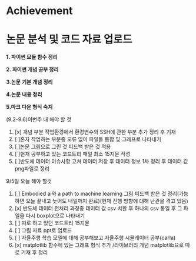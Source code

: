 # Achievement
논문 분석 및 코드 자료 업로드
=====================
**1. 파이썬 모듈 함수 정리**

**2. 파이썬 개념 공부 정리**

**3.논문 기본 개념 정리**

**4.논문 내용 정리**

**5.마크 다운 형식 숙지**




(9.2-9.6)이번주 내 해야 할 것
1. [x] 개념 부분 작업환경에서 환경변수와 SSH에 관한 부분 추가 정리 후 기재
2. [ ]혼자 작업하는 부분중 오류 없이 파일들 통합 및 그래프로 나타내기
3. [ ]논문 그림으로 그린 것 피드백 받은 것 적용
4. [ ]현재 공부하고 있는 코드트리 매일 최소 15지문 작성
6. [ ]반도체 데이터 이슈사항 고쳐 데이터 저장 후 데이터 정보 1차 정리 후 데이터 값 png파일로 정리


9/5일 오늘 해야 할것

1. [ ] Embodied ai와 a path to machine learning 그림 피드백 받은 것 정리(가능하면 오늘 끝내고 늦어도 내일까지 완료)(현재 진행 방향에 대해 난관을 겪고 있음)
2. [x] 반도체 데이터 전처리 과정중 데이터 값 csv 치환 후 하나의 csv 통일 후 그 파일을 다시 boxplot으로 나타내기
3. [ ] 따로 하고 있던 코드트리 15지문
4. [ ] 그림 자료 ppt로 업로드
5. [ ] 자율주행 학습 모델에 대해 공부해보고 자율주행 시뮬레이터 공부(carla)
6. [x] matplotlib 함수에 있는 그래프 형식 추가 /라이브러리 개념 matplotlib으로 따로 기재 후 정리
